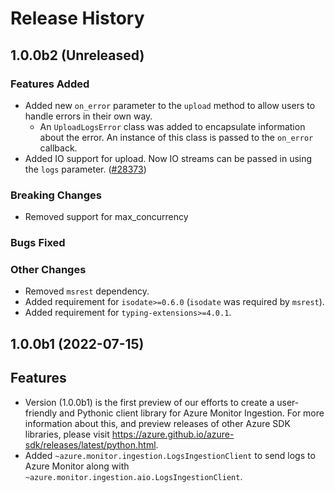 # Release History

## 1.0.0b2 (Unreleased)

### Features Added
  - Added new `on_error` parameter to the `upload` method to allow users to handle errors in their own way.
    - An `UploadLogsError` class was added to encapsulate information about the error. An instance of this class is passed to the `on_error` callback.
  - Added IO support for upload. Now IO streams can be passed in using the `logs` parameter. ([#28373](https://github.com/Azure/azure-sdk-for-python/pull/28373))

### Breaking Changes
  - Removed support for max_concurrency

### Bugs Fixed

### Other Changes
  - Removed `msrest` dependency.
  - Added requirement for `isodate>=0.6.0` (`isodate` was required by `msrest`).
  - Added requirement for `typing-extensions>=4.0.1`.

## 1.0.0b1 (2022-07-15)

  ## Features
  - Version (1.0.0b1) is the first preview of our efforts to create a user-friendly and Pythonic client library for Azure Monitor Ingestion.
    For more information about this, and preview releases of other Azure SDK libraries, please visit https://azure.github.io/azure-sdk/releases/latest/python.html.
  - Added `~azure.monitor.ingestion.LogsIngestionClient` to send logs to Azure Monitor along with `~azure.monitor.ingestion.aio.LogsIngestionClient`.
